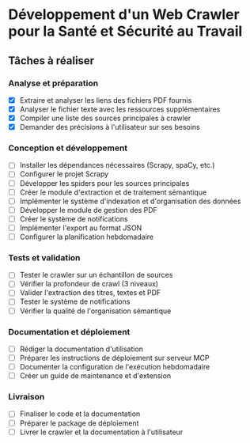 # Développement d'un Web Crawler pour la Santé et Sécurité au Travail

## Tâches à réaliser

### Analyse et préparation
- [x] Extraire et analyser les liens des fichiers PDF fournis
- [x] Analyser le fichier texte avec les ressources supplémentaires
- [x] Compiler une liste des sources principales à crawler
- [x] Demander des précisions à l'utilisateur sur ses besoins

### Conception et développement
- [ ] Installer les dépendances nécessaires (Scrapy, spaCy, etc.)
- [ ] Configurer le projet Scrapy
- [ ] Développer les spiders pour les sources principales
- [ ] Créer le module d'extraction et de traitement sémantique
- [ ] Implémenter le système d'indexation et d'organisation des données
- [ ] Développer le module de gestion des PDF
- [ ] Créer le système de notifications
- [ ] Implémenter l'export au format JSON
- [ ] Configurer la planification hebdomadaire

### Tests et validation
- [ ] Tester le crawler sur un échantillon de sources
- [ ] Vérifier la profondeur de crawl (3 niveaux)
- [ ] Valider l'extraction des titres, textes et PDF
- [ ] Tester le système de notifications
- [ ] Vérifier la qualité de l'organisation sémantique

### Documentation et déploiement
- [ ] Rédiger la documentation d'utilisation
- [ ] Préparer les instructions de déploiement sur serveur MCP
- [ ] Documenter la configuration de l'exécution hebdomadaire
- [ ] Créer un guide de maintenance et d'extension

### Livraison
- [ ] Finaliser le code et la documentation
- [ ] Préparer le package de déploiement
- [ ] Livrer le crawler et la documentation à l'utilisateur
